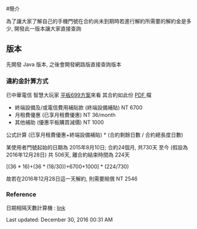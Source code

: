 
#簡介

為了讓大家了解自己的手機門號在合約尚未到期時若進行解約所需要的解約金是多少, 開發此一版本讓大家直接查詢

## 版本
先開發 Java 版本, 之後會開發網路版直接查詢版本

### 違約金計算方式

已中華電信 智慧大玩家 <a href="http://www.emome.net/channel?chid=829&pid=6">平板699方案</a>來看
其合約如此份 <a href="http://www.ored.com.tw/AUTHAdmin_SJW/file_upload/%E3%80%90%E6%96%B0%E7%94%B3%E8%A3%9D+NP%E3%80%914G%E5%B9%B3%E6%9D%BF%E5%A4%A7%E7%8E%A9%E5%AE%B6%E6%96%B9%E6%A1%88%E5%90%8C%E6%84%8F%E6%9B%B8(24%E5%80%8B%E6%9C%88)1041103.pdf"> PDF </a> 檔 

* 終端設備及/或電信費用補貼款 (終端設備補貼) 	NT 6700
* 月租費優惠 (已享月租費優惠)					NT 36/month
* 其他補助 (優惠平板購買減價)					NT 1000

公式計算
(已享月租費優惠+終端設備補貼) * (合約剩餘日數 / 合約總長度日數)

某使用者門號起始的日期為 2015年8月10日; 合約24個月, 共730天
至今 (假設為 2016年12月28日) 共 506天, 離合約結束時間為 224天

[(36 * 16)+(36 * (18/30))+6700+1000] * (224/730)

故若在2016年12月28日這一天解約, 則需要賠償 NT 2546


### Reference
日期相隔天數計算機 : [link](http://daybetween.0123456789.tw)


Last updated: December 30, 2016 00:31 AM



